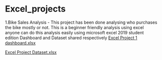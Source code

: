 # Excel_projects
1.Bike Sales Analysis - This project has been done analysing who purchases the bike mostly or not.
This is a beginner friendly analysis using excel anyone can do this analysis easily using microsoft excel 2019 student edition
Dashboard and Dataset shared respectively
[Excel Project 1 dashboard.xlsx](https://github.com/Pogeyann/Excel_projects/files/10239095/Excel.Project.1.dashboard.xlsx)

[Excel Project Dataset.xlsx](https://github.com/Pogeyann/Excel_projects/files/10239096/Excel.Project.Dataset.xlsx)
